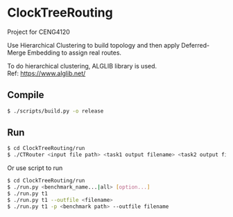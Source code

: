 # ClockTreeRouting
Project for CENG4120

Use Hierarchical Clustering to build topology and then apply Deferred-Merge Embedding to assign real routes.


To do hierarchical clustering, ALGLIB library is used.  
Ref: https://www.alglib.net/


## Compile

```bash
$ ./scripts/build.py -o release
```

## Run
```bash
$ cd ClockTreeRouting/run
$ ./CTRouter <input file path> <task1 output filename> <task2 output filename>
```
Or use script to run
```bash
$ cd ClockTreeRouting/run
$ ./run.py <benchmark_name...|all> [option...]
$ ./run.py t1 
$ ./run.py t1 --outfile <filename>
$ ./run.py t1 -p <benchmark path> --outfile filename
```
